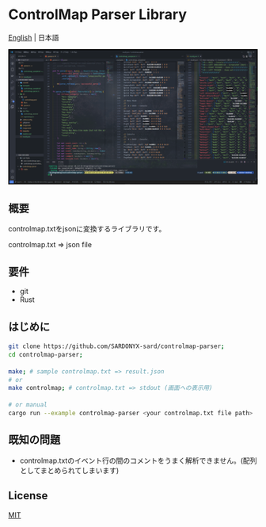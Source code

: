 # ControlMap Parser Library

[English](readme.md) | 日本語

![controlmap sample](../../sample-code.png)

## 概要

controlmap.txtをjsonに変換するライブラリです。

controlmap.txt => json file

## 要件

- git
- Rust

## はじめに

```bash
git clone https://github.com/SARDONYX-sard/controlmap-parser;
cd controlmap-parser;

make; # sample controlmap.txt => result.json
# or
make controlmap; # controlmap.txt => stdout (画面への表示用)

# or manual
cargo run --example controlmap-parser <your controlmap.txt file path>
```

## 既知の問題

- controlmap.txtのイベント行の間のコメントをうまく解析できません。(配列としてまとめられてしまいます)

## License

[MIT](https://opensource.org/licenses/MIT)
